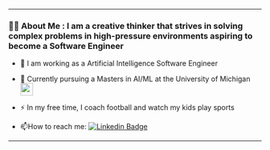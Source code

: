 <!-- <div id="Header" align="center">
     <img src="https://media.giphy.com/media/VTtANKl0beDFQRLDTh/giphy.gif" width="100"/>
</div>

<div id="Badges" align="center">
     <a href="https://www.linkedin.com/in/ryan-ellis-usn/">
     <img src= "https://img.shields.io/badge/LinkedIn-blue?logo=linkedin&logoColor=white&style=for-the-badge"/>
     </a>
     <h1>
          hey there
          <img src="https://media.giphy.com/media/hvRJCLFzcasrR4ia7z/giphy.gif" width="30px"/>
     </h1>
</div>
<div align="center">
  <img src="https://media.giphy.com/media/26tn33aiTi1jkl6H6/giphy.gif" width="600" height="300"/>

</div> -->

---

### :man_technologist: About Me : I am a creative thinker that strives in solving complex problems in high-pressure environments aspiring to become a Software Engineer

- :telescope: I am working as a Artificial Intelligence Software Engineer

- :seedling: Currently pursuing a Masters in AI/ML at the University of Michigan <img src="https://media.giphy.com/media/KPWt1Ed96mYcm8tskf/giphy.gif" width="25">

- :zap: In my free time, I coach football and watch my kids play sports

- 📫How to reach me: [![Linkedin Badge](https://img.shields.io/badge/-linkedIn-blue?style=flat&logo=Linkedin&logoColor=white)](https://www.linkedin.com/in/ryan-ellis-usn/)

---

<!-- ### 🛠️ Languages and Tools :

<div>
     <img src="https://raw.githubusercontent.com/devicons/devicon/1119b9f84c0290e0f0b38982099a2bd027a48bf1/icons/python/python-original.svg" width="40" heigth="40"/>&nbsp;
     <img src="https://raw.githubusercontent.com/devicons/devicon/1119b9f84c0290e0f0b38982099a2bd027a48bf1/icons/bitbucket/bitbucket-original.svg" width="40" heigth="40"/>&nbsp;
     <img src="https://raw.githubusercontent.com/devicons/devicon/1119b9f84c0290e0f0b38982099a2bd027a48bf1/icons/c/c-original.svg" width="40 height="40"/>&nbsp
     <img src="https://raw.githubusercontent.com/devicons/devicon/1119b9f84c0290e0f0b38982099a2bd027a48bf1/icons/grafana/grafana-original.svg" width="40 height="40"/>&nbsp
     <img src="https://raw.githubusercontent.com/devicons/devicon/1119b9f84c0290e0f0b38982099a2bd027a48bf1/icons/jenkins/jenkins-original.svg" width="40 height="40"/>&nbsp
     <img src="https://raw.githubusercontent.com/devicons/devicon/1119b9f84c0290e0f0b38982099a2bd027a48bf1/icons/mongodb/mongodb-original.svg" width="40 height="40"/>&nbsp

</div>

---

### 🔥 My Stats

[![GitHub Streak](http://github-readme-streak-stats.herokuapp.com?user=smebellis&theme=dark&background=000000)](https://git.io/streak-stats)

[![Top Langs](https://github-readme-stats.vercel.app/api/top-langs/?username=smebellis&layout=compact&theme=vision-friendly-dark)](https://github.com/anuraghazra/github-readme-stats) -->
